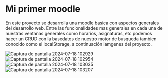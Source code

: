 # Mi primer moodle
En este proyecto se desarrolla una moodle basica con aspectos generales del desarrollo web.
Entre las funcionalidades mas generales en cada una de nuestras ventanas generales como horarios, asignaturas, etc podemos hacer un CRUD con la basedatos de nuestro motor de busqueda tambien conocido como el localStorage, a continuación iamgenes del proyecto.

![Captura de pantalla 2024-07-18 102929](https://github.com/user-attachments/assets/0dd32a91-9e7b-4715-ba1d-4db5d70b9d96)
![Captura de pantalla 2024-07-18 102954](https://github.com/user-attachments/assets/f7d9ee16-6124-4fa4-b160-722eae12951a)
![Captura de pantalla 2024-07-18 103035](https://github.com/user-attachments/assets/f47e8731-14d7-4aed-9a54-d7724cb24366)
![Captura de pantalla 2024-07-18 103207](https://github.com/user-attachments/assets/c1b26a70-6ec9-46b2-8bc5-5be7680bc2ad)
